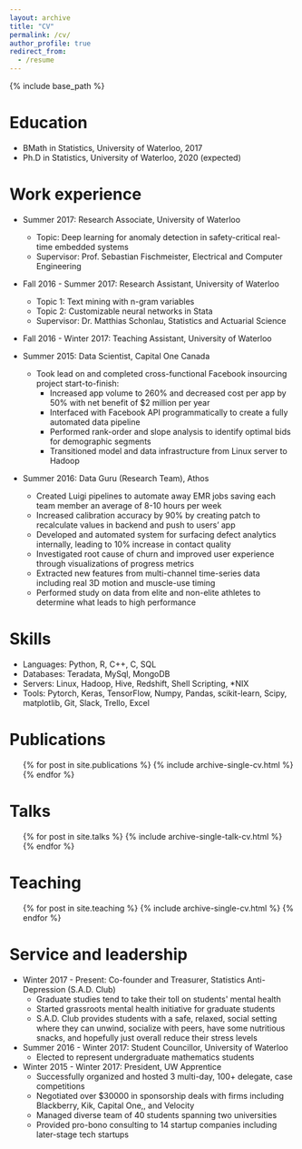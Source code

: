 ```yaml
---
layout: archive
title: "CV"
permalink: /cv/
author_profile: true
redirect_from:
  - /resume
---
```


{% include base_path %}

Education
======
* BMath in Statistics, University of Waterloo, 2017
* Ph.D in Statistics, University of Waterloo, 2020 (expected)

Work experience
======
* Summer 2017: Research Associate, University of Waterloo
  - Topic: Deep learning for anomaly detection in safety-critical real-time embedded systems
  - Supervisor: Prof. Sebastian Fischmeister, Electrical and Computer Engineering
* Fall 2016 - Summer 2017: Research Assistant, University of Waterloo
  - Topic 1: Text mining with n-gram variables
  - Topic 2: Customizable neural networks in Stata
  - Supervisor: Dr. Matthias Schonlau, Statistics and Actuarial Science
* Fall 2016 - Winter 2017: Teaching Assistant, University of Waterloo
* Summer 2015: Data Scientist, Capital One Canada
    * Took lead on and completed cross-functional Facebook insourcing project start-to-finish:
        -  Increased app volume to 260% and decreased cost per app by 50% with net benefit of $2 million per year
        -  Interfaced with Facebook API programmatically to create a fully automated data pipeline
        -  Performed rank-order and slope analysis to identify optimal bids for demographic segments
        -  Transitioned model and data infrastructure from Linux server to Hadoop

* Summer 2016: Data Guru (Research Team), Athos
    * Created Luigi pipelines to automate away EMR jobs saving each team member an average of 8-10 hours per week
    * Increased calibration accuracy by 90% by creating patch to recalculate values in backend and push to users’ app
    * Developed and automated system for surfacing defect analytics internally, leading to 10% increase in contact quality 
    * Investigated root cause of churn and improved user experience through visualizations of progress metrics
    * Extracted new features from multi-channel time-series data including real 3D motion and muscle-use timing
    * Performed study on data from elite and non-elite athletes to determine what leads to high performance

  
Skills
======
* Languages: Python, R, C++, C, SQL
* Databases: Teradata, MySql, MongoDB
* Servers: Linux, Hadoop, Hive, Redshift, Shell Scripting, *NIX
* Tools: Pytorch, Keras, TensorFlow, Numpy, Pandas, scikit-learn, Scipy, matplotlib, Git, Slack, Trello, Excel

Publications
======
  <ul>{% for post in site.publications %}
    {% include archive-single-cv.html %}
  {% endfor %}</ul>
  
Talks
======
  <ul>{% for post in site.talks %}
    {% include archive-single-talk-cv.html %}
  {% endfor %}</ul>
  
Teaching
======
  <ul>{% for post in site.teaching %}
    {% include archive-single-cv.html %}
  {% endfor %}</ul>
  
Service and leadership
======
* Winter 2017 - Present: Co-founder and Treasurer, Statistics Anti-Depression (S.A.D. Club)
  - Graduate studies tend to take their toll on students' mental health
  - Started grassroots mental health initiative for graduate students
  - S.A.D. Club provides students with a safe, relaxed, social setting where they can unwind, socialize with peers, have some nutritious snacks, and hopefully just overall reduce their stress levels
* Summer 2016 - Winter 2017: Student Councillor, University of Waterloo
  - Elected to represent undergraduate mathematics students
* Winter 2015 - Winter 2017: President, UW Apprentice
  - Successfully organized and hosted 3 multi-day, 100+ delegate, case competitions
  - Negotiated over $30000 in sponsorship deals with firms including Blackberry, Kik, Capital One,, and Velocity
  - Managed diverse team of 40 students spanning two universities
  - Provided pro-bono consulting to 14 startup companies including later-stage tech startups

